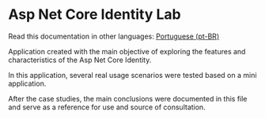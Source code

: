 # Asp Net Core Identity Lab

Read this documentation in other languages: [Portuguese (pt-BR)](README-pt-BR.md)

Application created with the main objective of exploring the features and characteristics of the Asp Net Core Identity.

In this application, several real usage scenarios were tested based on a mini application.

After the case studies, the main conclusions were documented in this file and serve as a reference for use and source of consultation.